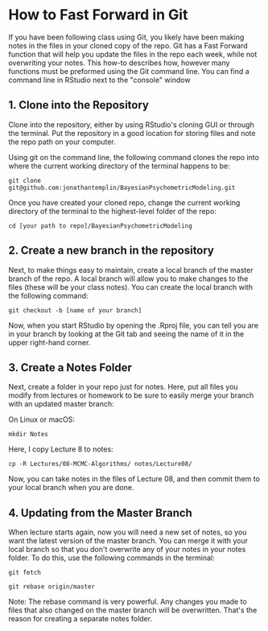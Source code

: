 # How to Fast Forward in Git

If you have been following class using Git, you likely have been making notes in the files in your cloned copy of the repo. Git has a Fast Forward function that will help you update the files in the repo each week, while not overwriting your notes. This how-to describes how, however many functions must be preformed using the Git command line. You can find a command line in RStudio next to the "console" window

## 1. Clone into the Repository

Clone into the repository, either by using RStudio's cloning GUI or through the terminal. Put the repository in a good location for storing files and note the repo path on your computer.

Using git on the command line, the following command clones the repo into where the current working directory of the terminal happens to be:

`git clone git@github.com:jonathantemplin/BayesianPsychometricModeling.git`

Once you have created your cloned repo, change the current working directory of the terminal to the highest-level folder of the repo:

`cd [your path to repo]/BayesianPsychometricModeling`

## 2. Create a new branch in the repository

Next, to make things easy to maintain, create a local branch of the master branch of the repo. A local branch will allow you to make changes to the files (these will be your class notes). You can create the local branch with the following command:

`git checkout -b [name of your branch]`

Now, when you start RStudio by opening the .Rproj file, you can tell you are in your branch by looking at the Git tab and seeing the name of it in the upper right-hand corner.

## 3. Create a Notes Folder

Next, create a folder in your repo just for notes. Here, put all files you modify from lectures or homework to be sure to easily merge your branch with an updated master branch:

On Linux or macOS:

`mkdir Notes`

Here, I copy Lecture 8 to notes:

`cp -R Lectures/08-MCMC-Algorithms/ notes/Lecture08/`

Now, you can take notes in the files of Lecture 08, and then commit them to your local branch when you are done.

## 4. Updating from the Master Branch

When lecture starts again, now you will need a new set of notes, so you want the latest version of the master branch. You can merge it with your local branch so that you don't overwrite any of your notes in your notes folder. To do this, use the following commands in the terminal:

`git fetch`


`git rebase origin/master`

Note: The rebase command is very powerful. Any changes you made to files that also changed on the master branch will be overwritten. That's the reason for creating a separate notes folder.

